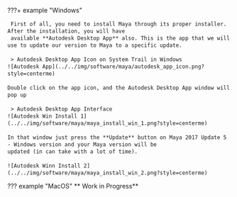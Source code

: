 ???+ example "Windows"

     First of all, you need to install Maya through its proper installer. After the installation, you will have
     available **Autodesk Desktop App** also. This is the app that we will use to update our version to Maya to a specific update.
        
     > Autodesk Desktop App Icon on System Trail in Windows
    ![Autodesk App](../../img/software/maya/autodesk_app_icon.png?style=centerme)

    Double click on the app icon, and the Autodesk Desktop App window will pop up

     > Autodesk Desktop App Interface
    ![Autodesk Win Install 1](../../img/software/maya/maya_install_win_1.png?style=centerme)

    In that window just press the **Update** button on Maya 2017 Update 5 - Windows version and your Maya version will be
    updated (in can take with a lot of time).

    ![Autodesk Winn Install 2](../../img/software/maya/maya_install_win_2.png?style=centerme)

??? example "MacOS"
    ** Work in Progress**
